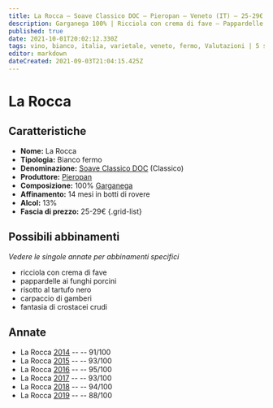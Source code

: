 ```yaml
---
title: La Rocca – Soave Classico DOC – Pieropan – Veneto (IT) – 25-29€ – 3★-5★
description: Garganega 100% | Ricciola con crema di fave – Pappardelle ai funghi porcini – Risotto al tartufo nero – Carpaccio di gamberi – Fantasia di crostacei crudi
published: true
date: 2021-10-01T20:02:12.330Z
tags: vino, bianco, italia, varietale, veneto, fermo, Valutazioni | 5 stelle, garganega, ricciola con crema di fave, pappardelle ai funghi porcini, risotto al tartufo nero, carpaccio di gamberi, fantasia di crostacei crudi, Prezzi | 25-29€
editor: markdown
dateCreated: 2021-09-03T21:04:15.425Z
---
```


# La Rocca

## Caratteristiche
- **Nome:** La Rocca
- **Tipologia:** Bianco fermo
- **Denominazione:** [Soave Classico DOC](/denominazioni/Italia/Veneto/DOC/Soave) (Classico)
- **Produttore:** [Pieropan](/produttori/Italia/Veneto/Pieropan) 
- **Composizione:** 100% [Garganega](/vitigni/Italia/bacca-bianca/garganega) 
- **Affinamento:** 14 mesi in botti di rovere 
- **Alcol:** 13%
- **Fascia di prezzo:** 25-29€
{.grid-list}




## Possibili abbinamenti
*Vedere le singole annate per abbinamenti specifici*

- ricciola con crema di fave
- pappardelle ai funghi porcini
- risotto al tartufo nero
- carpaccio di gamberi
- fantasia di crostacei crudi

## Annate
- La Rocca [2014](vini/Italia/Veneto/Pieropan/La-Rocca/2014) -- <span class="star-5"></span> -- 91/100
- La Rocca [2015](vini/Italia/Veneto/Pieropan/La-Rocca/2015) -- <span class="star-5"></span> -- 93/100 
- La Rocca [2016](vini/Italia/Veneto/Pieropan/La-Rocca/2016) -- <span class="star-5"></span> -- 95/100
- La Rocca [2017](vini/Italia/Veneto/Pieropan/La-Rocca/2017) -- <span class="star-5"></span> -- 93/100
- La Rocca [2018](vini/Italia/Veneto/Pieropan/La-Rocca/2018) -- <span class="star-5"></span> -- 94/100
- La Rocca [2019](vini/Italia/Veneto/Pieropan/La-Rocca/2019) -- <span class="star-3"></span> -- 88/100
